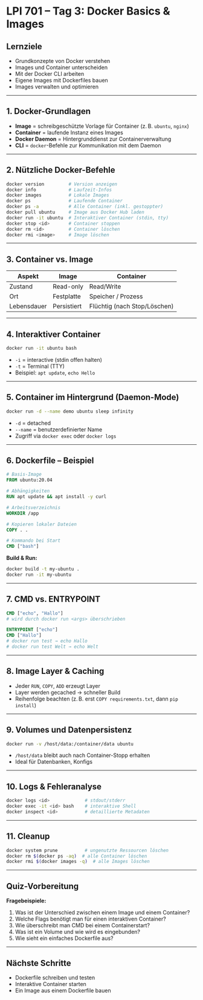 # LPI 701 – Tag 3: Docker Basics & Images

## Lernziele

- Grundkonzepte von Docker verstehen
- Images und Container unterscheiden
- Mit der Docker CLI arbeiten
- Eigene Images mit Dockerfiles bauen
- Images verwalten und optimieren

---

## 1. Docker-Grundlagen

- **Image** = schreibgeschützte Vorlage für Container (z. B. `ubuntu`, `nginx`)
- **Container** = laufende Instanz eines Images
- **Docker Daemon** = Hintergrunddienst zur Containerverwaltung
- **CLI** = `docker`-Befehle zur Kommunikation mit dem Daemon

---

## 2. Nützliche Docker-Befehle

```bash
docker version         # Version anzeigen
docker info            # Laufzeit-Infos
docker images          # Lokale Images
docker ps              # Laufende Container
docker ps -a           # Alle Container (inkl. gestoppter)
docker pull ubuntu     # Image aus Docker Hub laden
docker run -it ubuntu  # Interaktiver Container (stdin, tty)
docker stop <id>       # Container stoppen
docker rm <id>         # Container löschen
docker rmi <image>     # Image löschen
```

---

## 3. Container vs. Image

| Aspekt        | Image              | Container                    |
|---------------|--------------------|------------------------------|
| Zustand       | Read-only          | Read/Write                   |
| Ort           | Festplatte         | Speicher / Prozess           |
| Lebensdauer   | Persistiert        | Flüchtig (nach Stop/Löschen) |

---

## 4. Interaktiver Container

```bash
docker run -it ubuntu bash
```

- `-i` = interactive (stdin offen halten)
- `-t` = Terminal (TTY)
- Beispiel: `apt update`, `echo Hello`

---

## 5. Container im Hintergrund (Daemon-Mode)

```bash
docker run -d --name demo ubuntu sleep infinity
```

- `-d` = detached
- `--name` = benutzerdefinierter Name
- Zugriff via `docker exec` oder `docker logs`

---

## 6. Dockerfile – Beispiel

```dockerfile
# Basis-Image
FROM ubuntu:20.04

# Abhängigkeiten
RUN apt update && apt install -y curl

# Arbeitsverzeichnis
WORKDIR /app

# Kopieren lokaler Dateien
COPY . .

# Kommando bei Start
CMD ["bash"]
```

**Build & Run:**

```bash
docker build -t my-ubuntu .
docker run -it my-ubuntu
```

---

## 7. CMD vs. ENTRYPOINT

```dockerfile
CMD ["echo", "Hallo"]
# wird durch docker run <args> überschrieben

ENTRYPOINT ["echo"]
CMD ["Hallo"]
# docker run test → echo Hallo
# docker run test Welt → echo Welt
```

---

## 8. Image Layer & Caching

- Jeder `RUN`, `COPY`, `ADD` erzeugt Layer
- Layer werden gecached → schneller Build
- Reihenfolge beachten (z. B. erst `COPY requirements.txt`, dann `pip install`)

---

## 9. Volumes und Datenpersistenz

```bash
docker run -v /host/data:/container/data ubuntu
```

- `/host/data` bleibt auch nach Container-Stopp erhalten
- Ideal für Datenbanken, Konfigs

---

## 10. Logs & Fehleranalyse

```bash
docker logs <id>             # stdout/stderr
docker exec -it <id> bash    # interaktive Shell
docker inspect <id>          # detaillierte Metadaten
```

---

## 11. Cleanup

```bash
docker system prune          # ungenutzte Ressourcen löschen
docker rm $(docker ps -aq)  # alle Container löschen
docker rmi $(docker images -q)  # alle Images löschen
```

---

## Quiz-Vorbereitung

**Fragebeispiele:**

1. Was ist der Unterschied zwischen einem Image und einem Container?
2. Welche Flags benötigt man für einen interaktiven Container?
3. Wie überschreibt man CMD bei einem Containerstart?
4. Was ist ein Volume und wie wird es eingebunden?
5. Wie sieht ein einfaches Dockerfile aus?

---

## Nächste Schritte

- Dockerfile schreiben und testen
- Interaktive Container starten
- Ein Image aus einem Dockerfile bauen